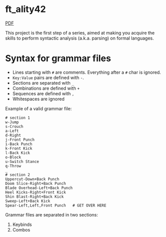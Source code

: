 # ft_ality42

[PDF](https://linx.zapashcanon.fr/selif/xidbhh0j.pdf)

This project is the first step of a series, aimed at making you acquire the skills to perform syntactic analysis (a.k.a. parsing) on formal languages.

# Syntax for grammar files

- Lines starting with `#` are comments. Everything after a `#` char is ignored.
- `Key:Value` pairs are defined with `-`.
- Sections are separated with `_`
- Combinations are defined with `+`
- Sequences are defined with `,`
- Whitespaces are ignored

Example of a valid grammar file:

```grammar
# section 1
w-Jump
s-Crouch
a-Left
d-Right
j-Front Punch
i-Back Punch
k-Front Kick
l-Back Kick
o-Block
u-Switch Stance
q-Throw
_                    
# section 2
Uppercut-Down+Back Punch
Doom Slice-Right+Back Punch
Blade Overhead-Left+Back Punch
Heel Kicks-Right+Front Kick
Shin Blast-Right+Back Kick
Sweep-Left+Back Kick
Spear-Left,Left,Front Punch   # GET OVER HERE
```

Grammar files are separated in two sections:
1. Keybinds
2. Combos
